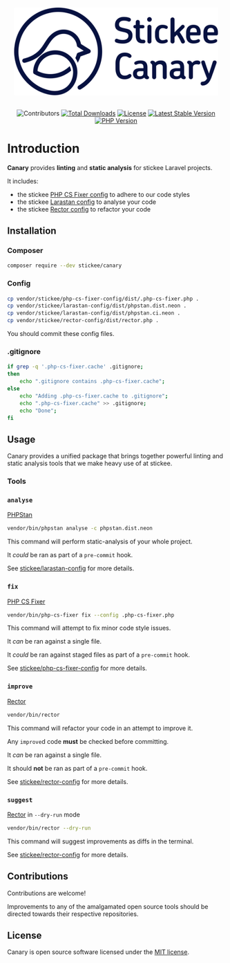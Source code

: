 <p align="center" style="padding:1rem">
    <picture>
      <source media="(prefers-color-scheme: dark)" srcset=".github/images/logo-yellow.png" width="500">
      <source media="(prefers-color-scheme: light)" srcset=".github/images/logo-dark.png" width="500">
      <img alt="Stickee Canary" src=".github/images/logo-dark.png" width="500">
    </picture>
</p>

<p align="center">
    <img src="https://img.shields.io/github/contributors/stickeeuk/canary" alt="Contributors">
    <a href="https://packagist.org/packages/stickee/canary"><img src="https://img.shields.io/packagist/dt/stickee/canary" alt="Total Downloads"></a>
    <a href="https://packagist.org/packages/stickee/canary"><img src="https://img.shields.io/packagist/l/stickee/canary" alt="License"></a>
    <a href="https://packagist.org/packages/stickee/canary"><img src="https://img.shields.io/packagist/v/stickee/canary" alt="Latest Stable Version"></a>
    <a href="https://packagist.org/packages/stickee/canary"><img src="https://img.shields.io/packagist/dependency-v/stickee/canary/php" alt="PHP Version"></a>
</p>

# Introduction

**Canary** provides **linting** and **static analysis** for stickee Laravel projects.

It includes:

- the stickee [PHP CS Fixer config](https://github.com/stickeeuk/php-cs-fixer-config/) to adhere to our code styles
- the stickee [Larastan config](https://github.com/stickeeuk/larastan-config/) to analyse your code
- the stickee [Rector config](https://github.com/stickeeuk/rector-config) to refactor your code

## Installation

### Composer

```bash
composer require --dev stickee/canary
```

### Config

```bash
cp vendor/stickee/php-cs-fixer-config/dist/.php-cs-fixer.php .
cp vendor/stickee/larastan-config/dist/phpstan.dist.neon .
cp vendor/stickee/larastan-config/dist/phpstan.ci.neon .
cp vendor/stickee/rector-config/dist/rector.php .
```

You should commit these config files.

### .gitignore

```bash
if grep -q '.php-cs-fixer.cache' .gitignore;
then
    echo ".gitignore contains .php-cs-fixer.cache";
else
    echo "Adding .php-cs-fixer.cache to .gitignore";
    echo ".php-cs-fixer.cache" >> .gitignore;
    echo "Done";
fi
```

## Usage

Canary provides a unified package that brings together powerful linting and static analysis tools that we make heavy use of at stickee.

### Tools

### `analyse`

[PHPStan](https://github.com/nunomaduro/larastan)

```bash
vendor/bin/phpstan analyse -c phpstan.dist.neon
```

This command will perform static-analysis of your whole project.

It _could_ be ran as part of a `pre-commit` hook.

See [stickee/larastan-config](https://github.com/stickeeuk/larastan-config) for more details.

### `fix`

[PHP CS Fixer](https://github.com/PHP-CS-Fixer/PHP-CS-Fixer)

```bash
vendor/bin/php-cs-fixer fix --config .php-cs-fixer.php
```

This command will attempt to fix minor code style issues.

It _can_ be ran against a single file.

It _could_ be ran against staged files as part of a `pre-commit` hook.

See [stickee/php-cs-fixer-config](https://github.com/stickeeuk/php-cs-fixer-config) for more details.

### `improve`

[Rector](https://github.com/rectorphp/rector)

```bash
vendor/bin/rector
```

This command will refactor your code in an attempt to improve it.

Any `improve`d code **must** be checked before committing.

It _can_ be ran against a single file.

It should **not** be ran as part of a `pre-commit` hook.

See [stickee/rector-config](https://github.com/stickeeuk/rector-config) for more details.

### `suggest`

[Rector](https://github.com/rectorphp/rector) in `--dry-run` mode

```bash
vendor/bin/rector --dry-run
```

This command will suggest improvements as diffs in the terminal.

See [stickee/rector-config](https://github.com/stickeeuk/rector-config) for more details.

## Contributions

Contributions are welcome!

Improvements to any of the amalgamated open source tools should be directed towards their respective repositories.

## License

Canary is open source software licensed under the [MIT license](https://opensource.org/licenses/MIT).

